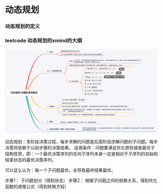 # 动态规划
### 动态规划的定义

### leetcode 动态规划的xmind的大纲

![解题思路](../images/动态规划--解题思路.png)

动态规划：多阶段决策过程，每步求解的问题是后面阶段求解问题的子问题。每步决策将依赖于以前步骤的决策结果。
适用条件：问题要满足优化原则或者最优子结构性质，即：一个最优决策序列的任何子序列本身一定是相对于子序列的初始和结束状态的最优决策序列。

可以这么认为：每一个子问题最优，会导致最终结果最优。

步骤1： 子问题划分（得到状态）
步骤2： 根据子问题之间的依赖关系，得到优化函数的递推公式（得到转换方程）


